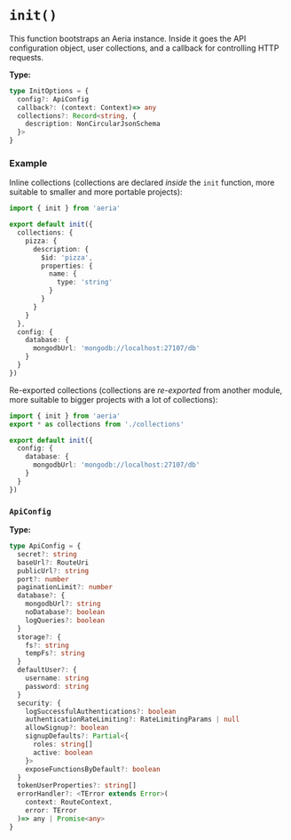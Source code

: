 # `init()`

This function bootstraps an Aeria instance. Inside it goes the API configuration object, user collections, and a callback for controlling HTTP requests.

**Type:**

```typescript
type InitOptions = {
  config?: ApiConfig
  callback?: (context: Context)=> any
  collections?: Record<string, {
    description: NonCircularJsonSchema
  }>
}
```

### Example

Inline collections (collections are declared *inside* the `init` function, more suitable to smaller and more portable projects):

```typescript
import { init } from 'aeria'

export default init({
  collections: {
    pizza: {
      description: {
        $id: 'pizza',
        properties: {
          name: {
            type: 'string'
          }
        }
      }
    }
  },
  config: {
    database: {
      mongodbUrl: 'mongodb://localhost:27107/db'
    }
  }
})
```

Re-exported collections (collections are *re-exported* from another module, more suitable to bigger projects with a lot of collections):

```typescript
import { init } from 'aeria'
export * as collections from './collections'

export default init({
  config: {
    database: {
      mongodbUrl: 'mongodb://localhost:27107/db'
    }
  }
})
```


### `ApiConfig`

**Type:**

```typescript
type ApiConfig = {
  secret?: string
  baseUrl?: RouteUri
  publicUrl?: string
  port?: number
  paginationLimit?: number
  database?: {
    mongodbUrl?: string
    noDatabase?: boolean
    logQueries?: boolean
  }
  storage?: {
    fs?: string
    tempFs?: string
  }
  defaultUser?: {
    username: string
    password: string
  }
  security: {
    logSuccessfulAuthentications?: boolean
    authenticationRateLimiting?: RateLimitingParams | null
    allowSignup?: boolean
    signupDefaults?: Partial<{
      roles: string[]
      active: boolean
    }>
    exposeFunctionsByDefault?: boolean
  }
  tokenUserProperties?: string[]
  errorHandler?: <TError extends Error>(
    context: RouteContext,
    error: TError
  )=> any | Promise<any>
}
```
